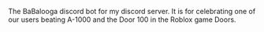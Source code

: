 The BaBalooga discord bot for my discord server. It is for celebrating one of our users beating A-1000 and the Door 100 in the Roblox game Doors.
